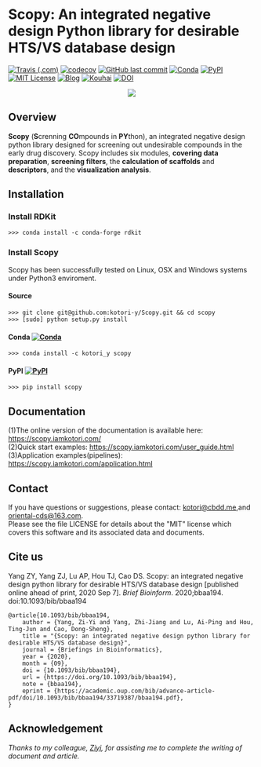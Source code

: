 # Scopy: An integrated negative design Python library for desirable HTS/VS database design

[![Travis (.com)](https://img.shields.io/travis/com/kotori-y/scopy)](https://travis-ci.com/kotori-y/Scopy) [![codecov](https://codecov.io/gh/kotori-y/Scopy/branch/master/graph/badge.svg)](https://codecov.io/gh/kotori-y/Scopy) [![GitHub last commit](https://img.shields.io/github/last-commit/kotori-y/scopy)](https://github.com/kotori-y/Scopy/commits/master) [![Conda](https://img.shields.io/badge/Install%20with-conda-green)](https://conda.anaconda.org/kotori_y) [![PyPI](https://img.shields.io/badge/Install%20with-pypi-informational)](https://pypi.org/project/scopy/) [![MIT License](https://img.shields.io/badge/license-MIT-black)](https://anaconda.org/kotori_y/scopy) [![Blog](https://img.shields.io/badge/blog-iamkotori-pink)](https://blog.iamkotori.com/) [![Kouhai](https://img.shields.io/badge/contributor-Ziyi-%23B3D0BE)](https://github.com/Yangziyi1997) [![DOI](https://img.shields.io/badge/doi-Briefings%20in%20Bioinformatics-informational)](https://doi.org/10.1093/bib/bbaa194)

<div align=center>
    <img src='Scopy.png'>
</div>

## Overview

**Scopy** (**S**crenning **CO**mpounds in **PY**thon), an integrated negative design python library designed for screening out undesirable compounds in the early drug discovery. Scopy includes six modules, **covering data preparation**, **screening filters**, the **calculation of scaffolds** and **descriptors**, and the **visualization analysis**. 

## Installation

### Install RDKit

```
>>> conda install -c conda-forge rdkit
```

### Install Scopy

Scopy has been successfully tested on Linux, OSX and Windows systems under Python3 enviroment.

#### Source

```
>>> git clone git@github.com:kotori-y/Scopy.git && cd scopy
>>> [sudo] python setup.py install
```

#### Conda [![Conda](https://img.shields.io/conda/v/kotori_y/scopy?color=green&label=conda&style=flat-square)](https://anaconda.org/kotori_y/scopy)

```
>>> conda install -c kotori_y scopy
```

#### PyPI [![PyPI](https://img.shields.io/pypi/v/scopy?style=flat-square)](https://pypi.org/project/scopy/)

```
>>> pip install scopy
```

## Documentation

(1)The online version of the documentation is available here: https://scopy.iamkotori.com/<br>(2)Quick start examples: https://scopy.iamkotori.com/user_guide.html<br>(3)Application examples(pipelines): https://scopy.iamkotori.com/application.html

## Contact

If you have questions or suggestions, please contact: kotori@cbdd.me,and oriental-cds@163.com.<br>Please see the file LICENSE for details about the "MIT" license which covers this software and its associated data and documents.

## Cite us

Yang ZY, Yang ZJ, Lu AP, Hou TJ, Cao DS. Scopy: an integrated negative design python library for desirable HTS/VS database design [published online ahead of print, 2020 Sep 7]. *Brief Bioinform*. 2020;bbaa194. doi:10.1093/bib/bbaa194

```
@article{10.1093/bib/bbaa194,
    author = {Yang, Zi-Yi and Yang, Zhi-Jiang and Lu, Ai-Ping and Hou, Ting-Jun and Cao, Dong-Sheng},
    title = "{Scopy: an integrated negative design python library for desirable HTS/VS database design}",
    journal = {Briefings in Bioinformatics},
    year = {2020},
    month = {09},
    doi = {10.1093/bib/bbaa194},
    url = {https://doi.org/10.1093/bib/bbaa194},
    note = {bbaa194},
    eprint = {https://academic.oup.com/bib/advance-article-pdf/doi/10.1093/bib/bbaa194/33719387/bbaa194.pdf},
}
```

  

## Acknowledgement

*Thanks to my colleague, [Ziyi](https://github.com/Yangziyi1997), for assisting me to complete the writing of document and article.*